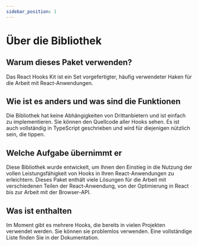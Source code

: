 ```yaml
---
sidebar_position: 1
---
```


# Über die Bibliothek

## Warum dieses Paket verwenden?

Das React Hooks Kit ist ein Set vorgefertigter, häufig verwendeter Haken für die Arbeit mit React-Anwendungen.

## Wie ist es anders und was sind die Funktionen

Die Bibliothek hat keine Abhängigkeiten von Drittanbietern und ist einfach zu implementieren. Sie können den Quellcode aller Hooks sehen. Es ist auch vollständig in TypeScript geschrieben und wird für diejenigen nützlich sein, die tippen.

## Welche Aufgabe übernimmt er

Diese Bibliothek wurde entwickelt, um Ihnen den Einstieg in die Nutzung der vollen Leistungsfähigkeit von Hooks in Ihren React-Anwendungen zu erleichtern. Dieses Paket enthält viele Lösungen für die Arbeit mit verschiedenen Teilen der React-Anwendung, von der Optimierung in React bis zur Arbeit mit der Browser-API.

## Was ist enthalten

Im Moment gibt es mehrere Hooks, die bereits in vielen Projekten verwendet werden. Sie können sie problemlos verwenden. Eine vollständige Liste finden Sie in der Dokumentation.
